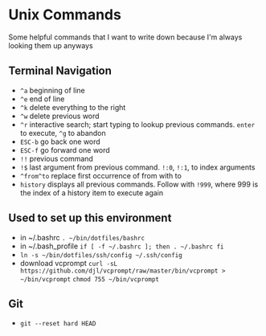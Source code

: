 # Unix Commands
Some helpful commands that I want to write down because I'm always looking them up anyways

## Terminal Navigation
* `^a` beginning of line
* `^e` end of line
* `^k` delete everything to the right
* `^w` delete previous word
* `^r` interactive search; start typing to lookup previous commands. `enter` to execute, `^g` to abandon
* `ESC-b` go back one word
* `ESC-f` go forward one word
* `!!` previous command
* `!$` last argument from previous command. `!:0`, `!:1`, to index arguments
* `^from^to` replace first occurrence of from with to
* `history` displays all previous commands.  Follow with `!999`, where 999 is the index of a history item to execute again

## Used to set up this environment
* in ~/.bashrc
`. ~/bin/dotfiles/bashrc`
* in ~/.bash_profile
`if [ -f ~/.bashrc ];
then
	. ~/.bashrc
fi`
* `ln -s ~/bin/dotfiles/ssh/config ~/.ssh/config`
* download vcprompt
  `curl -sL https://github.com/djl/vcprompt/raw/master/bin/vcprompt > ~/bin/vcprompt`
  `chmod 755 ~/bin/vcprompt`
## Git
* `git --reset hard HEAD`